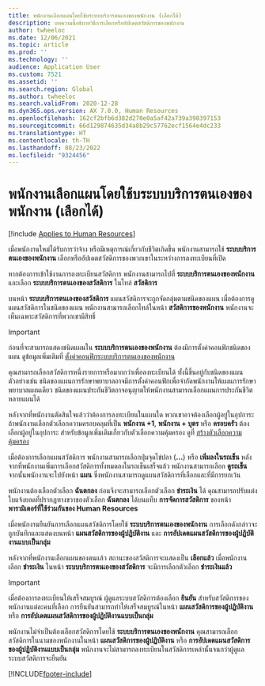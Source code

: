 ```yaml
---
title: พนักงานเลือกแผนโดยใช้บระบบบริการตนเองของพนักงาน (เลือกได้)
description: บทความนี้อธิบายวิธีการเลือกหรืออัปเดตสวัสดิการของพนักงาน
author: twheeloc
ms.date: 12/06/2021
ms.topic: article
ms.prod: ''
ms.technology: ''
audience: Application User
ms.custom: 7521
ms.assetid: ''
ms.search.region: Global
ms.author: twheeloc
ms.search.validFrom: 2020-12-28
ms.dyn365.ops.version: AX 7.0.0, Human Resources
ms.openlocfilehash: 162cf2bfb6d382d270e0a5af42a739a390397153
ms.sourcegitcommit: 66d129874635d34a8b29c57762ecf1564e4dc233
ms.translationtype: HT
ms.contentlocale: th-TH
ms.lasthandoff: 08/23/2022
ms.locfileid: "9324456"
---
```

# <a name="employees-select-plans-by-using-employee-self-service-optional"></a>พนักงานเลือกแผนโดยใช้บระบบบริการตนเองของพนักงาน (เลือกได้)

[!include [Applies to Human Resources](../includes/applies-to-hr.md)]

เมื่อพนักงานใหม่ได้รับการว่าจ้าง หรือมีเหตุการณ์เกี่ยวกับชีวิตเกิดขึ้น พนักงานสามารถใช้ **ระบบบริการตนเองของพนักงาน** เลือกหรืออัปเดตสวัสดิการของพวกเขาในระหว่างการลงทะเบียนที่เปิด

หากต้องการเข้าใช้งานการลงทะเบียนสวัสดิการ พนักงานสามารถไปที่ **ระบบบริการตนเองของพนักงาน** และเลือก **ระบบบริการตนเองของสวัสดิการ** ในไทล์ **สวัสดิการ**

บนหน้า **ระบบบริการตนเองของสวัสดิการ** แผนสวัสดิการจะถูกจัดกลุ่มตามชนิดของแผน เมื่อต้องการดูแผนสวัสดิการในชนิดของแผน พนักงานสามารถเลือกไทล์ในหน้า **สวัสดิการของพนักงาน** พนักงานจะเห็นเฉพาะสวัสดิการที่พวกเขามีสิทธิ์

> [!IMPORTANT]
> ก่อนที่จะสามารถแสดงชนิดแผนใน **ระบบบริการตนเองของพนักงาน** ต้องมีการตั้งค่าคอนฟิกชนิดของแผน ดูข้อมูลเพิ่มเติมที่ [ตั้งค่าคอนฟิกระบบบริการตนเองของพนักงาน](/dynamics365/human-resources/hr-benefits-setup-employee-self-service)

คุณสามารถเลือกสวัสดิการหนึ่งรายการหรือมากกว่าเพื่อลงทะเบียนได้ ทั้งนี้ขึ้นอยู่กับชนิดของแผน ตัวอย่างเช่น ชนิดของแผนการรักษาพยาบาลอาจมีการตั้งค่าคอนฟิกเพื่อจํากัดพนักงานให้แผนการรักษาพยาบาลแผนเดียว ชนิดของแผนประกันชีวิตอาจอนุญาตให้พนักงานสามารถเลือกแผนการประกันชีวิตหลายแผนได้

หลังจากที่พนักงานตัดสินใจแล้วว่าต้องการลงทะเบียนในแผนใด พวกเขาอาจต้องเลือกผู้อยู่ในอุปการะ ถ้าพนักงานเลือกตัวเลือกความครอบคลุมที่เป็น **พนักงาน +1**, **พนักงาน + บุตร** หรือ **ครอบครัว** ต้องเลือกผู้อยู่ในอุปการะ สำหรับข้อมูลเพิ่มเติมเกี่ยวกับตัวเลือกความคุ้มครอง ดูที่ [สร้างตัวเลือกความคุ้มครอง](/dynamics365/human-resources/hr-benefits-setup-coverage-options)

เมื่อต้องการเลือกแผนสวัสดิการ พนักงานสามารถเลือกปุ่มจุดไข่ปลา (**...**) หรือ **เพิ่มลงในรถเข็น** หลังจากที่พนักงานเพิ่มการเลือกสวัสดิการทั้งหมดลงในรถเข็นเสร็จแล้ว พนักงานสามารถเลือก **ดูรถเข็น** จากนั้นพนักงานจะไปยังหน้า **แผน** ซึ่งพนักงานสามารถดูแผนสวัสดิการที่เลือกและที่มีการยกเว้น

พนักงานต้องเลือกตัวเลือก **ฉันตกลง** ก่อนจึงจะสามารถเลือกตัวเลือก **ชำระเงิน** ได้ คุณสามารถปรับแต่งใบแจ้งยอดที่ปรากฏทางขวาของตัวเลือก **ฉันตกลง** ได้บนแท็บ **การจัดการสวัสดิการ** ของหน้า **พารามิเตอร์ที่ใช้ร่วมกันของ Human Resources**

เมื่อพนักงานยืนยันการเลือกแผนสวัสดิการโดยใช้ **ระบบบริการตนเองของพนักงาน** การเลือกดังกล่าวจะถูกบันทึกและแสดงบนหน้า **แผนสวัสดิการของผู้ปฏิบัติงาน** และ **การอัปเดตแผนสวัสดิการของผู้ปฏิบัติงานแบบเป็นกลุ่ม**

หลังจากที่พนักงานเลือกแผนของตนแล้ว สถานะของสวัสดิการจะแสดงเป็น **เลือกแล้ว** เมื่อพนักงานเลือก **ชำระเงิน** ในหน้า **ระบบบริการตนเองของสวัสดิการ** จะมีการเลือกตัวเลือก **ชำระเงินแล้ว**

> [!IMPORTANT]
> เมื่อต้องการลงทะเบียนให้เสร็จสมบูรณ์ ผู้ดูแลระบบสวัสดิการต้องเลือก **ยินยัน** สำหรับสวัสดิการของพนักงานแต่ละคนที่เลือก การยืนยันสามารถทำให้เสร็จสมบูรณ์ในหน้า **แผนสวัสดิการของผู้ปฏิบัติงาน** หรือ **การอัปเดตแผนสวัสดิการของผู้ปฏิบัติงานแบบเป็นกลุ่ม**
>

พนักงานไม่จำเป็นต้องเลือกสวัสดิการโดยใช้ **ระบบบริการตนเองของพนักงาน** คุณสามารถเลือกสวัสดิการในนามของพนักงานในหน้า **แผนสวัสดิการของผู้ปฏิบัติงาน** หรือ **การอัปเดตแผนสวัสดิการของผู้ปฏิบัติงานแบบเป็นกลุ่ม** พนักงานจะไม่สามารถลงทะเบียนในสวัสดิการเหล่านั้นจนกว่าผู้ดูแลระบบสวัสดิการจะยืนยัน

[!INCLUDE[footer-include](../includes/footer-banner.md)]
